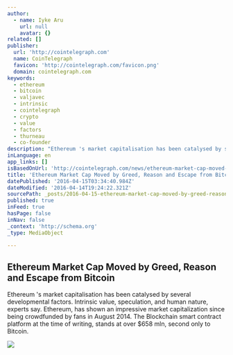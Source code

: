 ```yaml
---
author:
  - name: Iyke Aru
    url: null
    avatar: {}
related: []
publisher:
  url: 'http://cointelegraph.com'
  name: CoinTelegraph
  favicon: 'http://cointelegraph.com/favicon.png'
  domain: cointelegraph.com
keywords:
  - ethereum
  - bitcoin
  - valjavec
  - intrinsic
  - cointelegraph
  - crypto
  - value
  - factors
  - thurneau
  - co-founder
description: "Ethereum 's market capitalisation has been catalysed by several developmental factors. Intrinsic value, speculation, and human nature, experts say. Ethereum, has shown an impressive market capitalization since being crowdfunded by fans in August 2014. The Blockchain smart contract platform at the time of writing, stands at over $658 mln, second only to Bitcoin."
inLanguage: en
app_links: []
isBasedOnUrl: 'http://cointelegraph.com/news/ethereum-market-cap-moved-by-greed-reason-and-escape-from-bitcoin'
title: 'Ethereum Market Cap Moved by Greed, Reason and Escape from Bitcoin'
datePublished: '2016-04-15T03:34:40.984Z'
dateModified: '2016-04-14T19:24:22.321Z'
sourcePath: _posts/2016-04-15-ethereum-market-cap-moved-by-greed-reason-and-escape-from-b.md
published: true
inFeed: true
hasPage: false
inNav: false
_context: 'http://schema.org'
_type: MediaObject

---
```

<article style=""><h1>Ethereum Market Cap Moved by Greed, Reason and Escape from Bitcoin</h1><p>Ethereum 's market capitalisation has been catalysed by several developmental factors. Intrinsic value, speculation, and human nature, experts say. Ethereum, has shown an impressive market capitalization since being crowdfunded by fans in August 2014. The Blockchain smart contract platform at the time of writing, stands at over $658 mln, second only to Bitcoin.</p><img src="http://cointelegraph.com/images/725_aHR0cDovL2NvaW50ZWxlZ3JhcGguY29tL3N0b3JhZ2UvdXBsb2Fkcy92aWV3LzA4NjE4ZmYwZGQxODc2N2E1OGY4N2QwOWU0NDZiMDcwLnBuZw==.jpg" /></article>
